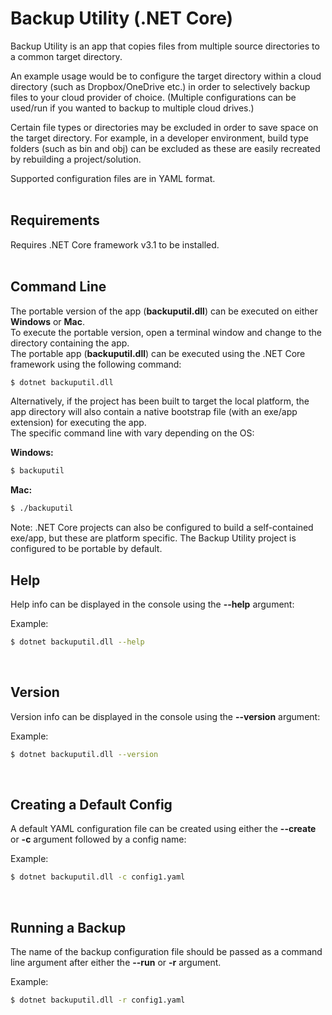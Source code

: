 # Backup Utility (.NET Core)

Backup Utility is an app that copies files from multiple source directories to a common target directory.

An example usage would be to configure the target directory within a cloud directory (such as Dropbox/OneDrive etc.) in order to selectively backup files to your cloud provider of choice.
(Multiple configurations can be used/run if you wanted to backup to multiple cloud drives.)

Certain file types or directories may be excluded in order to save space on the target directory. For example, in a developer environment, build type folders (such as bin and obj) can be excluded as these are easily recreated by rebuilding a project/solution.

Supported configuration files are in YAML format.  
<br />
  
## Requirements
Requires .NET Core framework v3.1 to be installed.  
<br />

## Command Line
The portable version of the app (**backuputil.dll**) can be executed on either **Windows** or **Mac**.  
To execute the portable version, open a terminal window and change to the directory containing the app.  
The portable app (**backuputil.dll**) can be executed using the .NET Core framework using the following command:
```sh
$ dotnet backuputil.dll
```  

Alternatively, if the project has been built to target the local platform, the app directory will also contain a native bootstrap file (with an exe/app extension) for executing the app.  
The specific command line with vary depending on the OS:

**Windows:**
```sh
$ backuputil
```

**Mac:**
```sh
$ ./backuputil
```
  
Note: .NET Core projects can also be configured to build a self-contained exe/app, but these are platform specific. The Backup Utility project is configured to be portable by default.
<br />

## Help
Help info can be displayed in the console using the **--help** argument:  
  
Example:
```sh
$ dotnet backuputil.dll --help
```
<br />
  
## Version
Version info can be displayed in the console using the **--version** argument:  
  
Example:
```sh
$ dotnet backuputil.dll --version
```
<br />
  
## Creating a Default Config
A default YAML configuration file can be created using either the **--create** or **-c** argument followed by a config name:  
  
Example:
```sh
$ dotnet backuputil.dll -c config1.yaml
```
<br />

## Running a Backup
The name of the backup configuration file should be passed as a command line argument after either the **--run** or **-r** argument.  
  
Example:  
```sh
$ dotnet backuputil.dll -r config1.yaml
```

